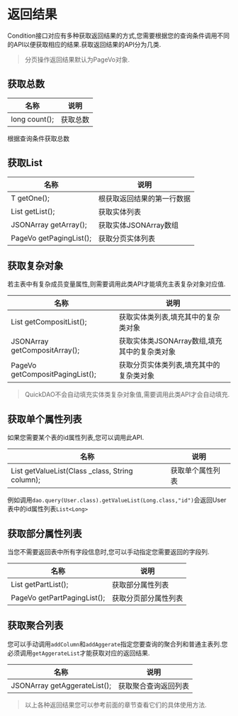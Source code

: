 # 返回结果

Condition接口对应有多种获取返回结果的方式,您需要根据您的查询条件调用不同的API以便获取相应的结果.获取返回结果的API分为几类.

> 分页操作返回结果默认为PageVo<T>对象.

## 获取总数

|名称|说明|
|---|---|
|long count();|获取总数|

根据查询条件获取总数

## 获取List

|名称|说明|
|---|---|
|T getOne();|根获取返回结果的第一行数据|
|List<T> getList();|获取实体列表|
|JSONArray getArray();|获取实体JSONArray数组|
|PageVo<T> getPagingList();|获取分页实体列表|

## 获取复杂对象

若主表中有复杂成员变量属性,则需要调用此类API才能填充主表复杂对象对应值.

|名称|说明|
|---|---|
|List<T> getCompositList();|获取实体类列表,填充其中的复杂类对象|
|JSONArray getCompositArray();|获取实体类JSONArray数组,填充其中的复杂类对象|
|PageVo<T> getCompositPagingList();|获取分页实体类列表,填充其中的复杂类对象|

> QuickDAO不会自动填充实体类复杂对象值,需要调用此类API才会自动填充.

## 获取单个属性列表

如果您需要某个表的id属性列表,您可以调用此API.

|名称|说明|
|---|---|
|<E> List<E> getValueList(Class<E> _class, String column);|获取单个属性列表|

例如调用``dao.query(User.class).getValueList(Long.class,"id")``会返回User表中的id属性列表``List<Long>``

## 获取部分属性列表

当您不需要返回表中所有字段信息时,您可以手动指定您需要返回的字段列.

|名称|说明|
|---|---|
|List<T> getPartList();|获取部分属性列表|
|PageVo<T> getPartPagingList();|获取分页部分属性列表|

## 获取聚合列表

您可以手动调用``addColumn``和``addAggerate``指定您要查询的聚合列和普通主表列.您必须调用``getAggerateList``才能获取对应的返回结果.

|名称|说明|
|---|---|
|JSONArray getAggerateList();|获取聚合查询返回列表|

> 以上各种返回结果您可以参考前面的章节查看它们的具体使用方法.